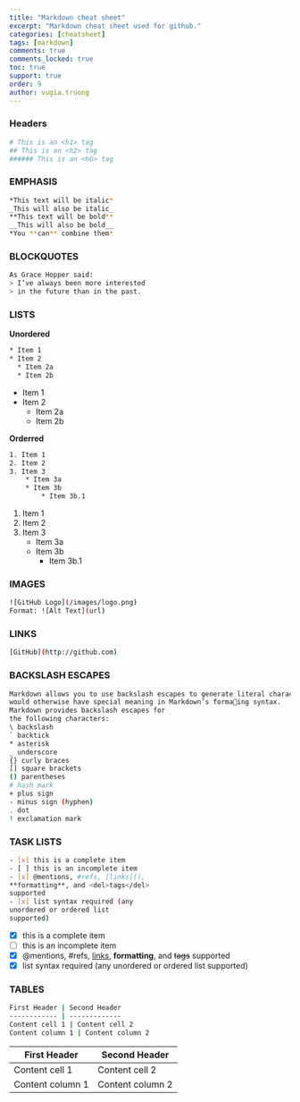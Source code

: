 ```yaml
---
title: "Markdown cheat sheet"
excerpt: "Markdown cheat sheet used for github."
categories: [cheatsheet]
tags: [markdown]
comments: true
comments_locked: true
toc: true
support: true
order: 9
author: vugia.truong
---
```


### Headers

```bash
# This is an <h1> tag
## This is an <h2> tag
###### This is an <h6> tag
```

### EMPHASIS

```bash
*This text will be italic*
_This will also be italic_
**This text will be bold**
__This will also be bold__
*You **can** combine them*
```

### BLOCKQUOTES

```bash
As Grace Hopper said:
> I’ve always been more interested
> in the future than in the past.
```

### LISTS

**Unordered**

```bash
* Item 1
* Item 2
  * Item 2a
  * Item 2b
```

* Item 1
* Item 2
  * Item 2a
  * Item 2b

**Orderred**

```bash
1. Item 1
2. Item 2
3. Item 3
    * Item 3a
    * Item 3b
        * Item 3b.1
```

1. Item 1
2. Item 2
3. Item 3
   * Item 3a
   * Item 3b
     * Item 3b.1

### IMAGES

```bash
![GitHub Logo](/images/logo.png)
Format: ![Alt Text](url)
```

### LINKS

```bash
[GitHub](http://github.com)
```

### BACKSLASH ESCAPES

```bash
Markdown allows you to use backslash escapes to generate literal characters which
would otherwise have special meaning in Markdown’s formaing syntax.
Markdown provides backslash escapes for
the following characters:
\ backslash
` backtick
* asterisk
_ underscore
{} curly braces
[] square brackets
() parentheses
# hash mark
+ plus sign
- minus sign (hyphen)
. dot
! exclamation mark
```

### TASK LISTS

```bash
- [x] this is a complete item
- [ ] this is an incomplete item
- [x] @mentions, #refs, [links](),
**formatting**, and <del>tags</del>
supported
- [x] list syntax required (any
unordered or ordered list
supported)
```

- [x] this is a complete item
- [ ] this is an incomplete item
- [x] @mentions, #refs, [links](),
**formatting**, and <del>tags</del>
supported
- [x] list syntax required (any
unordered or ordered list
supported)

### TABLES

```bash
First Header | Second Header
------------ | -------------
Content cell 1 | Content cell 2
Content column 1 | Content column 2
```

First Header | Second Header
------------ | -------------
Content cell 1 | Content cell 2
Content column 1 | Content column 2